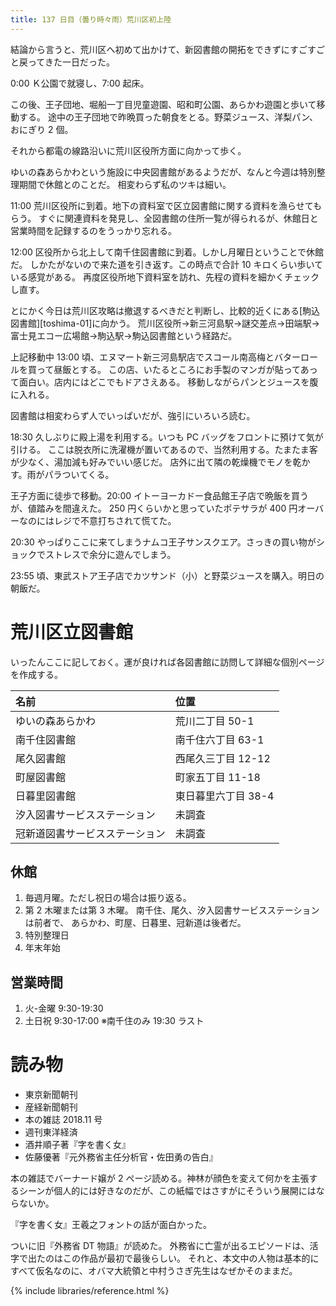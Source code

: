 ```yaml
---
title: 137 日目（曇り時々雨）荒川区初上陸
---
```


結論から言うと、荒川区へ初めて出かけて、新図書館の開拓をできずにすごすごと戻ってきた一日だった。

0:00 Ｋ公園で就寝し、7:00 起床。

この後、王子団地、堀船一丁目児童遊園、昭和町公園、あらかわ遊園と歩いて移動する。
途中の王子団地で昨晩買った朝食をとる。野菜ジュース、洋梨パン、おにぎり 2 個。

それから都電の線路沿いに荒川区役所方面に向かって歩く。

ゆいの森あらかわという施設に中央図書館があるようだが、なんと今週は特別整理期間で休館とのことだ。
相変わらず私のツキは細い。

11:00 荒川区役所に到着。地下の資料室で区立図書館に関する資料を漁らせてもらう。
すぐに関連資料を発見し、全図書館の住所一覧が得られるが、休館日と営業時間を記録するのをうっかり忘れる。

12:00 区役所から北上して南千住図書館に到着。しかし月曜日ということで休館だ。
しかたがないので来た道を引き返す。この時点で合計 10 キロくらい歩いている感覚がある。
再度区役所地下資料室を訪れ、先程の資料を細かくチェックし直す。

とにかく今日は荒川区攻略は撤退するべきだと判断し、比較的近くにある[駒込図書館][toshima-01]に向かう。
荒川区役所→新三河島駅→謎交差点→田端駅→富士見エコー広場館→駒込駅→駒込図書館という経路だ。

上記移動中 13:00 頃、エヌマート新三河島駅店でスコール南高梅とバターロールを買って昼飯とする。
この店、いたるところにお手製のマンガが貼ってあって面白い。店内にはどこでもドアさえある。
移動しながらパンとジュースを腹に入れる。

図書館は相変わらず人でいっぱいだが、強引にいろいろ読む。

18:30 久しぶりに殿上湯を利用する。いつも PC バッグをフロントに預けて気が引ける。
ここは脱衣所に洗濯機が置いてあるので、当然利用する。たまたま客が少なく、湯加減も好みでいい感じだ。
店外に出て隣の乾燥機でモノを乾かす。雨がパラついてくる。

王子方面に徒歩で移動。20:00 イトーヨーカドー食品館王子店で晩飯を買うが、値踏みを間違えた。
250 円くらいかと思っていたポテサラが 400 円オーバーなのにはレジで不意打ちされて慌てた。

20:30 やっぱりここに来てしまうナムコ王子サンスクエア。さっきの買い物がショックでストレスで余分に遊んでしまう。

23:55 頃、東武ストア王子店でカツサンド（小）と野菜ジュースを購入。明日の朝飯だ。

# 荒川区立図書館

いったんここに記しておく。運が良ければ各図書館に訪問して詳細な個別ページを作成する。

|名前                           |位置|
|:------------------------------|:------------------|
|ゆいの森あらかわ               |荒川二丁目 50-1    |
|南千住図書館                   |南千住六丁目 63-1  |
|尾久図書館                     |西尾久三丁目 12-12 |
|町屋図書館                     |町家五丁目 11-18   |
|日暮里図書館                   |東日暮里六丁目 38-4|
|汐入図書サービスステーション   |未調査             |
|冠新道図書サービスステーション |未調査             |

## 休館

1. 毎週月曜。ただし祝日の場合は振り返る。
2. 第 2 木曜または第 3 木曜。
   南千住、尾久、汐入図書サービスステーションは前者で、
   あらかわ、町屋、日暮里、冠新道は後者だ。
3. 特別整理日
4. 年末年始

## 営業時間

1. 火-金曜 9:30-19:30
2. 土日祝 9:30-17:00 ※南千住のみ 19:30 ラスト

# 読み物

* 東京新聞朝刊
* 産経新聞朝刊
* 本の雑誌 2018.11 号
* 週刊東洋経済
* 酒井順子著『字を書く女』
* 佐藤優著『元外務省主任分析官・佐田勇の告白』

本の雑誌でバーナード嬢が 2 ページ読める。神林が顔色を変えて何かを主張するシーンが個人的には好きなのだが、この紙幅ではさすがにそういう展開にはならないか。

『字を書く女』王羲之フォントの話が面白かった。

ついに旧『外務省 DT 物語』が読めた。
外務省に亡霊が出るエピソードは、活字で出たのはこの作品が最初で最後らしい。
それと、本文中の人物は基本的にすべて仮名なのに、オバマ大統領と中村うさぎ先生はなぜかそのままだ。

{% include libraries/reference.html %}
